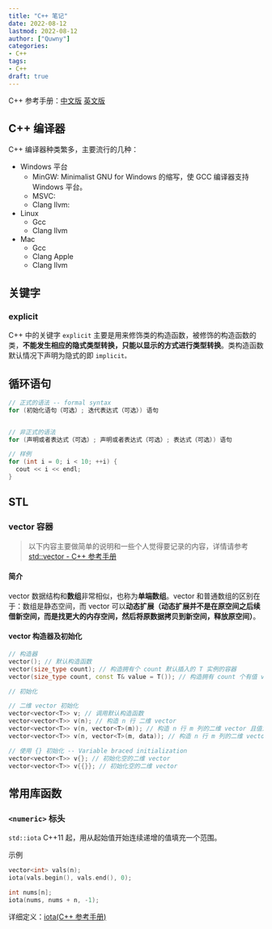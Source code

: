 ```yaml
---
title: "C++ 笔记"
date: 2022-08-12
lastmod: 2022-08-12
author: ["Quwny"]
categories: 
- C++
tags: 
- C++
draft: true
---
```


C++ 参考手册：[中文版](https://zh.cppreference.com/) [英文版](https://en.cppreference.com)

## C++ 编译器

C++ 编译器种类繁多，主要流行的几种：

* Windows 平台
  * MinGW: Minimalist GNU for Windows 的缩写，使 GCC 编译器支持 Windows 平台。
  * MSVC:
  * Clang llvm:
* Linux
  * Gcc
  * Clang llvm
* Mac
  * Gcc
  * Clang Apple
  * Clang llvm

## 关键字

### explicit

C++ 中的关键字 `explicit` 主要是用来修饰类的构造函数，被修饰的构造函数的类，**不能发生相应的隐式类型转换，只能以显示的方式进行类型转换**。类构造函数默认情况下声明为隐式的即 `implicit。`

## 循环语句

```C++
// 正式的语法 -- formal syntax
for (初始化语句（可选）; 迭代表达式（可选）) 语句


// 非正式的语法
for (声明或者表达式（可选）; 声明或者表达式（可选）; 表达式（可选）) 语句

// 样例
for (int i = 0; i < 10; ++i) {
  cout << i << endl;
}
```

## STL

### vector 容器

> 以下内容主要做简单的说明和一些个人觉得要记录的内容，详情请参考 [std::vector - C++ 参考手册](https://zh.cppreference.com/w/cpp/container/vector)

#### 简介

vector 数据结构和**数组**非常相似，也称为**单端数组**。vector 和普通数组的区别在于：数组是静态空间，而 vector 可以**动态扩展（动态扩展并不是在原空间之后续借新空间，而是找更大的内存空间，然后将原数据拷贝到新空间，释放原空间）**。

#### vector 构造器及初始化

```C++
// 构造器
vector(); // 默认构造函数
vector(size_type count); // 构造拥有个 count 默认插入的 T 实例的容器
vector(size_type count, const T& value = T()); // 构造拥有 count 个有值 value 的元素的容器

// 初始化

// 二维 vector 初始化
vector<vector<T>> v; // 调用默认构造函数
vector<vector<T>> v(n); // 构造 n 行 二维 vector
vector<vector<T>> v(n, vector<T>(m)); // 构造 n 行 m 列的二维 vector 且值为默认值
vector<vector<T>> v(n, vector<T>(m, data)); // 构造 n 行 m 列的二维 vector 且值为 data

// 使用 {} 初始化 -- Variable braced initialization
vector<vector<T>> v{}; // 初始化空的二维 vector
vector<vector<T>> v{{}}; // 初始化空的二维 vector
```

## 常用库函数

### `<numeric>` 标头

`std::iota` C++11 起，用从起始值开始连续递增的值填充一个范围。

示例

```C++
vector<int> vals(n);
iota(vals.begin(), vals.end(), 0);

int nums[n];
iota(nums, nums + n, -1);
```

详细定义：[iota(C++ 参考手册)](https://zh.cppreference.com/w/cpp/algorithm/iota)
